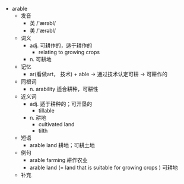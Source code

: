 - arable
  - 发音
    - 英 /'ærəbl/
    - 美 /'ærəbl/
  - 词义
    - adj. 可耕作的，适于耕作的
      - relating to growing crops
    - n. 可耕地
  - 记忆
    - ar(看做art， 技术) + able → 通过技术认定可耕 → 可耕作的
  - 同根词
    - n. arability 适合耕种，可耕性
  - 近义词
    - adj. 适于耕种的；可开垦的
      - tillable
    - n. 耕地
      - cultivated land
      - tilth
  - 短语
    - arable land 耕地；可耕土地
  - 例句
    - arable farming 耕作农业
    - arable land (=  land that is suitable for growing crops  ) 可耕地
  - 补充